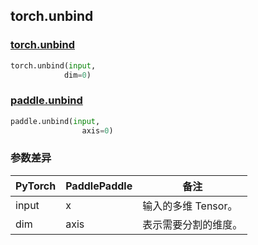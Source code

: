 ## torch.unbind
### [torch.unbind](https://pytorch.org/docs/stable/generated/torch.unbind.html?highlight=unbind#torch.unbind)

```python
torch.unbind(input,
            dim=0)
```

### [paddle.unbind](https://www.paddlepaddle.org.cn/documentation/docs/zh/api/paddle/unbind_cn.html#unbind)

```python
paddle.unbind(input,
                axis=0)
```
### 参数差异
| PyTorch       | PaddlePaddle | 备注                                                   |
| ------------- | ------------ | ------------------------------------------------------ |
| input        | x            | 输入的多维 Tensor。                   |
| dim          | axis         | 表示需要分割的维度。 |
